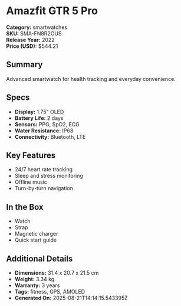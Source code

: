 # Amazfit GTR 5 Pro
**Category:** smartwatches  
**SKU:** SMA-FN8R2OUS  
**Release Year:** 2022  
**Price (USD):** $544.21

## Summary
Advanced smartwatch for health tracking and everyday convenience.

## Specs
- **Display:** 1.75" OLED
- **Battery Life:** 2 days
- **Sensors:** PPG, SpO2, ECG
- **Water Resistance:** IP68
- **Connectivity:** Bluetooth, LTE

## Key Features
- 24/7 heart rate tracking
- Sleep and stress monitoring
- Offline music
- Turn-by-turn navigation

## In the Box
- Watch
- Strap
- Magnetic charger
- Quick start guide

## Additional Details
- **Dimensions:** 31.4 x 20.7 x 21.5 cm
- **Weight:** 3.34 kg
- **Warranty:** 3 years
- **Tags:** fitness, GPS, AMOLED
- **Generated On:** 2025-08-21T14:14:15.543395Z